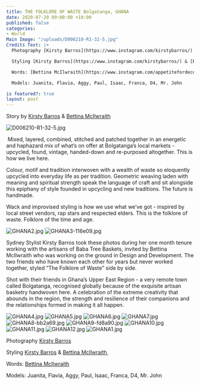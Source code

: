 ```yaml
---
title: THE FOLKLORE OF WASTE Bolgatanga, GHANA
date: 2020-07-20 09:00:00 +10:00
published: false
categories:
- World
Main Image: "/uploads/D006210-R1-32-5.jpg"
Credits Text: |+
  Photography [Kirsty Barros](https://www.instagram.com/kirstybarros/)

  Styling [Kirsty Barros](https://www.instagram.com/kirstybarros/) & [Bettina McIlwraith ](https://www.instagram.com/appetitefordecoration/)

  Words: [Bettina McIlwraith](https://www.instagram.com/appetitefordecoration/) + Juanita

  Models: Juanita, Flavia, Aggy, Paul, Isaac, Franca, D4, Mr. John

is featured?: true
layout: post
---
```


Story by [Kirsty Barros](https://www.instagram.com/kirstybarros/) & [Bettina McIlwraith](https://www.instagram.com/appetitefordecoration/) 

![D006210-R1-32-5.jpg](/uploads/D006210-R1-32-5.jpg)

 Mixed, layered, combined, stitched and patched together in an energetic and haphazard mix of what’s on offer at Bolgatanga’s local markets - upcycled, found, vintage, handed-down and re-purposed altogether. This is how we live here. 

Colour, motif and tradition interwoven with a wealth of waste so eloquently upcycled into everyday life as per tradition. Geometric weaving laden with meaning and spiritual strength speak the language of craft and sit alongside this epiphany of style founded in upcycling and new traditions. The future is handmade. 

Wack and improvised styling is how we use what we’ve got - inspired by local street vendors, rap stars and respected elders. This is the folklore of waste. Folklore of the time and age.

![GHANA2.jpg](/uploads/GHANA2.jpg)
![GHANA3-116e09.jpg](/uploads/GHANA3-116e09.jpg)

Sydney Stylist Kirsty Barros took these photos during her one month tenure working with the artisans of Baba Tree Baskets, invited by Bettina McIlwraith who was working on the ground in Design and Development. The two friends who have known each other for years but never worked together, styled “The Folklore of Waste” side by side. 

Shot with their friends in Ghana’s Upper East Region - a very remote town called Bolgatanga, recognised globally because of the exquisite artisan basketry handwoven here. 
A celebration of the extreme creativity that abounds in the region, the strength and resilience of their companions and the relationships formed in making it all happen. 

![GHANA4.jpg](/uploads/GHANA4.jpg)
![GHANA5.jpg](/uploads/GHANA5.jpg)
![GHANA6.jpg](/uploads/GHANA6.jpg)
![GHANA7.jpg](/uploads/GHANA7.jpg)
![GHANA8-bb2a69.jpg](/uploads/GHANA8-bb2a69.jpg)
![GHANA9-fd8a90.jpg](/uploads/GHANA9-fd8a90.jpg)
![GHANA10.jpg](/uploads/GHANA10.jpg)
![GHANA11.jpg](/uploads/GHANA11.jpg)
![GHANA12.jpg](/uploads/GHANA12.jpg)
![GHANA1.jpg](/uploads/GHANA1.jpg)

Photography [Kirsty Barros](https://www.instagram.com/kirstybarros/)

Styling [Kirsty Barros](https://www.instagram.com/kirstybarros/) & [Bettina McIlwraith ](https://www.instagram.com/appetitefordecoration/)

Words: [Bettina McIlwraith](https://www.instagram.com/appetitefordecoration/)

Models: Juanita, Flavia, Aggy, Paul, Isaac, Franca, D4, Mr. John
